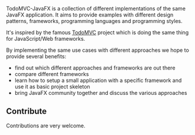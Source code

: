 TodoMVC-JavaFX is a collection of different implementations of the same JavaFX application. It aims to provide examples with different design patterns, frameworks, programming languages and programming styles. 

It's inspired by the famous [TodoMVC](http://todomvc.com/) project which is doing the same thing for JavaScript/Web frameworks. 

By implementing the same use cases with different approaches we hope to provide several benefits:

- find out which different approaches and frameworks are out there
- compare different frameworks
- learn how to setup a small application with a specific framework and use it as basic project skeleton
- bring JavaFX community together and discuss the various approaches


## Contribute

Contributions are very welcome.

